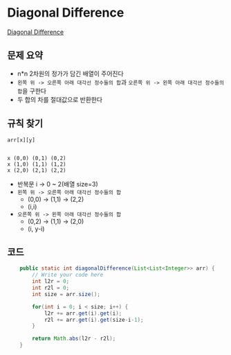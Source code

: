 # Diagonal Difference
[Diagonal Difference](https://www.hackerrank.com/challenges/diagonal-difference/problem)<br>

## 문제 요약
- n*n 2차원의 정가가 담긴  배열이 주어진다
- `왼쪽 위 -> 오른쪽 아래 대각선 정수들의 합`과 `오른쪽 위 -> 왼쪽 아래 대각선 정수들의 합`을 구한다
- 두 합의 차를 절대값으로 반환한다

## 규칙 찾기
```text
arr[x][y]

 
x (0,0) (0,1) (0,2) 
x (1,0) (1,1) (1,2)
x (2,0) (2,1) (2,2)
```
- 반복문 i -> 0 ~ 2(배열 size=3)
- `왼쪽 위 -> 오른쪽 아래 대각선 정수들의 합`
  - (0,0) -> (1,1) -> (2,2)
  - (i,i)
- `오른쪽 위 -> 왼쪽 아래 대각선 정수들의 합`
  - (0,2) -> (1,1) -> (2,0)
  - (i, y-i)

## 코드
```java
    public static int diagonalDifference(List<List<Integer>> arr) {
        // Write your code here
        int l2r = 0;
        int r2l = 0;
        int size = arr.size();

        for(int i = 0; i < size; i++) {
            l2r += arr.get(i).get(i);
            r2l += arr.get(i).get(size-i-1);
        }

        return Math.abs(l2r - r2l);
    }
```